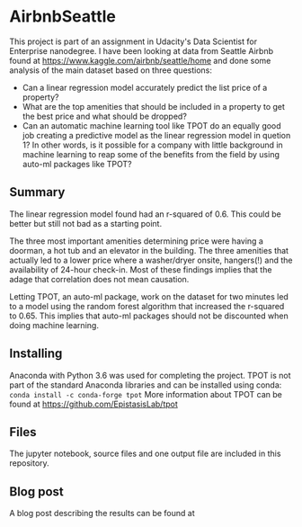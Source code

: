 # AirbnbSeattle

This project is part of an assignment in Udacity's Data Scientist for Enterprise nanodegree. I have been looking at data from Seattle Airbnb found at https://www.kaggle.com/airbnb/seattle/home and done some analysis of the main dataset based on three questions:
- Can a linear regression model accurately predict the list price of a property?
- What are the top amenities that should be included in a property to get the best price and what should be dropped?
- Can an automatic machine learning tool like TPOT do an equally good job creating a predictive model as the linear regression model in quetion 1? In other words, is it possible for a company with little background in machine learning to reap some of the benefits from the field by using auto-ml packages like TPOT?


## Summary

The linear regression model found had an r-squared of 0.6. This could be better but still not bad as a starting point.

The three most important amenities determining price were having a doorman, a hot tub and an elevator in the building. The three amenities that actually led to a lower price where a washer/dryer onsite, hangers(!) and the availability of 24-hour check-in. Most of these findings implies that the adage that correlation does not mean causation.

Letting TPOT, an auto-ml package, work on the dataset for two minutes led to a model using the random forest algorithm that increased the r-squared to 0.65. This implies that auto-ml packages should not be discounted when doing machine learning.


## Installing

Anaconda with Python 3.6 was used for completing the project.
TPOT is not part of the standard Anaconda libraries and can be installed using conda: `conda install -c conda-forge tpot`
More information about TPOT can be found at https://github.com/EpistasisLab/tpot


## Files

The jupyter notebook, source files and one output file are included in this repository.


## Blog post

A blog post describing the results can be found at
